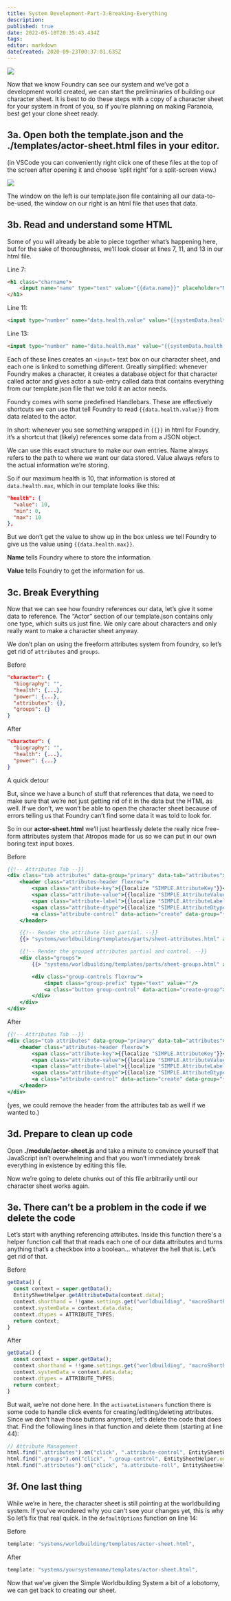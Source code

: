 ```yaml
---
title: System Development-Part-3-Breaking-Everything
description: 
published: true
date: 2022-05-10T20:35:43.434Z
tags: 
editor: markdown
dateCreated: 2020-09-23T00:37:01.635Z
---
```


![](https://lh5.googleusercontent.com/Jbky61hs2_yrsXWmf7T5dve6BR7Xh9IeukK60zOHZdQjQd7dWAIvSBmwEvND7hVWRiXDfGyL8AWzJ67Xhn5n1mg2GDXCDbFLrsluzRNntUF2wa_msKcGyPlzPtqEmmRwOq2BPVIY)

  
  

Now that we know Foundry can see our system and we’ve got a development world created, we can start the preliminaries of building our character sheet. It is best to do these steps with a copy of a character sheet for your system in front of you, so if you’re planning on making Paranoia, best get your clone sheet ready.

  

## 3a. Open both the template.json and the ./templates/actor-sheet.html files in your editor.

(in VSCode you can conveniently right click one of these files at the top of the screen after opening it and choose ‘split right’ for a split-screen view.)

![](https://lh3.googleusercontent.com/IUym1frwBawJe8KKZferP2Bq26is2DkHeCJCzl6VX4KOn8eOoBYN6I_rxqgS6XEvEpsxx-GjJkNKgfWNzODljXrCNHL5_y_HKTz0zNyLYmCc0ispIudkU4tmXpC7GS2E861X6bAh)

  

The window on the left is our template.json file containing all our data-to-be-used, the window on our right is an html file that uses that data.

  
  

## 3b. Read and understand some HTML

Some of you will already be able to piece together what’s happening here, but for the sake of thoroughness, we’ll look closer at lines 7, 11, and 13 in our html file.

Line 7:
```html
<h1 class="charname">
    <input name="name" type="text" value="{{data.name}}" placeholder="Name" />
</h1>
```

Line 11:
```html
<input type="number" name="data.health.value" value="{{systemData.health.value}}"/>
```

Line 13:
```html
<input type="number" name="data.health.max" value="{{systemData.health.max}}"/>
```

Each of these lines creates an `<input>` text box on our character sheet, and each one is linked to something different. Greatly simplified: whenever Foundry makes a character, it creates a database object for that character called actor and gives actor a sub-entry called data that contains everything from our template.json file that we told it an actor needs.

  

Foundry comes with some predefined Handlebars. These are effectively shortcuts we can use that tell Foundry to read `{{data.health.value}}` from data related to the actor.

  

In short: whenever you see something wrapped in `{{}}` in html for Foundry, it’s a shortcut that (likely) references some data from a JSON object.

  

We can use this exact structure to make our own entries. Name always refers to the path to where we want our data  stored. Value always refers to the actual information we’re storing.

  
So if our maximum health is 10, that information is stored at `data.health.max`, which in our template looks like this:

```json
"health": {
  "value": 10,
  "min": 0,
  "max": 10
},
```

But we don’t get the value to show up in the box unless we tell Foundry to give us the value using `{{data.health.max}}`.

  

**Name** tells Foundry where to store the information.

**Value** tells Foundry to get the information for us.

  
  
  
  

## 3c. Break Everything

Now that we can see how foundry references our data, let’s give it some data to reference. The “Actor” section of our template.json contains only one type, which suits us just fine. We only care about characters and only really want to make a character sheet anyway.

  

We don’t plan on using the freeform attributes system from foundry, so let’s get rid of `attributes` and `groups`.

  
  

Before

```json
"character": {
  "biography": "",
  "health": {...},
  "power": {...},
  "attributes": {},
  "groups": {}
}
```

After

```json
"character": {
  "biography": "",
  "health": {...},
  "power": {...}
}
```

A quick detour

But, since we have a bunch of stuff that references that data, we need to make sure that we’re not just getting rid of it in the data but the HTML as well. If we don’t, we won’t be able to open the character sheet because of errors telling us that Foundry can’t find some data it was told to look for.

  

So in our **actor-sheet.html** we’ll just heartlessly delete the really nice free-form attributes system that Atropos made for us so we can put in our own boring text input boxes.

  

Before

```handlebars
{{!-- Attributes Tab --}}
<div class="tab attributes" data-group="primary" data-tab="attributes">
    <header class="attributes-header flexrow">
        <span class="attribute-key">{{localize "SIMPLE.AttributeKey"}}</span>
        <span class="attribute-value">{{localize "SIMPLE.AttributeValue"}}</span>
        <span class="attribute-label">{{localize "SIMPLE.AttributeLabel"}}</span>
        <span class="attribute-dtype">{{localize "SIMPLE.AttributeDtype"}}</span>
        <a class="attribute-control" data-action="create" data-group="{{group}}"><i class="fas fa-plus"></i></a>
    </header>

    {{!-- Render the attribute list partial. --}}
    {{> "systems/worldbuilding/templates/parts/sheet-attributes.html" attributes=systemData.ungroupedAttributes dtypes=dtypes}}

    {{!-- Render the grouped attributes partial and control. --}}
    <div class="groups">
        {{> "systems/worldbuilding/templates/parts/sheet-groups.html" attributes=systemData.groupedAttributes groups=systemData.groups dtypes=dtypes}}

        <div class="group-controls flexrow">
            <input class="group-prefix" type="text" value=""/>
            <a class="button group-control" data-action="create-group"><i class="fas fa-plus"></i>Add Attribute Group</a>
        </div>
    </div>
</div>
```

After

```handlebars
{{!-- Attributes Tab --}}
<div class="tab attributes" data-group="primary" data-tab="attributes">
    <header class="attributes-header flexrow">
        <span class="attribute-key">{{localize "SIMPLE.AttributeKey"}}</span>
        <span class="attribute-value">{{localize "SIMPLE.AttributeValue"}}</span>
        <span class="attribute-label">{{localize "SIMPLE.AttributeLabel"}}</span>
        <span class="attribute-dtype">{{localize "SIMPLE.AttributeDtype"}}</span>
        <a class="attribute-control" data-action="create" data-group="{{group}}"><i class="fas fa-plus"></i></a>
    </header>
</div>
```
  

(yes, we could remove the header from the attributes tab as well if we wanted to.)

  

## 3d. Prepare to clean up code

Open **./module/actor-sheet.js** and take a minute to convince yourself that JavaScript isn’t overwhelming and that you won’t immediately break everything in existence by editing this file.

  

Now we’re going to delete chunks out of this file arbitrarily until our character sheet works again.

## 3e. There can’t be a problem in the code if we delete the code

Let’s start with anything referencing attributes. Inside this function there's a helper function call that that reads each one of our data.attributes and turns anything that’s a checkbox into a boolean… whatever the hell that is. Let’s get rid of that.

  
Before
```js
getData() {
  const context = super.getData();
  EntitySheetHelper.getAttributeData(context.data);
  context.shorthand = !!game.settings.get("worldbuilding", "macroShorthand");
  context.systemData = context.data.data;
  context.dtypes = ATTRIBUTE_TYPES;
  return context;
}
```
  
After
```js
getData() {
  const context = super.getData();
  context.shorthand = !!game.settings.get("worldbuilding", "macroShorthand");
  context.systemData = context.data.data;
  context.dtypes = ATTRIBUTE_TYPES;
  return context;
}
```
  
  

But wait, we’re not done here. In the `activateListeners` function there is some code to handle click events for creating/editing/deleting attributes. Since we don't have those buttons anymore, let's delete the code that does that. Find the following lines in that function and delete them (starting at line 44):

```js
// Attribute Management
html.find(".attributes").on("click", ".attribute-control", EntitySheetHelper.onClickAttributeControl.bind(this));
html.find(".groups").on("click", ".group-control", EntitySheetHelper.onClickAttributeGroupControl.bind(this));
html.find(".attributes").on("click", "a.attribute-roll", EntitySheetHelper.onAttributeRoll.bind(this));
```

## 3f. One last thing

While we’re in here, the character sheet is still pointing at the worldbuilding system. If you've wondered why you can't see your changes yet, this is why So let’s fix that real quick. In the `defaultOptions` function on line 14:

Before
```js
template: "systems/worldbuilding/templates/actor-sheet.html",
```

After
```js
template: "systems/yoursystemname/templates/actor-sheet.html",
```      

Now that we’ve given the Simple Worldbuilding System a bit of a lobotomy, we can get back to creating our sheet.
